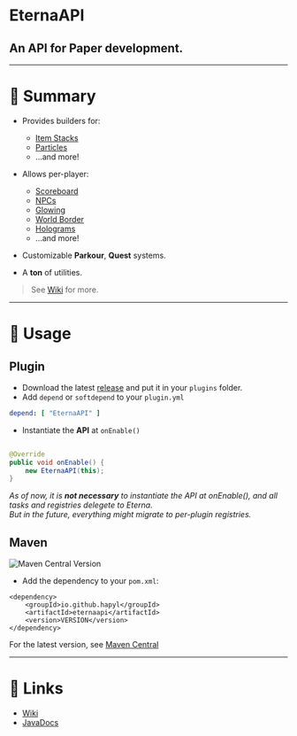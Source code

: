 # EternaAPI

## An API for Paper development.

---

# 🧾 Summary

* Provides builders for:
    * [Item Stacks](https://hapyl.github.io/javadocs/eternaapi/me/hapyl/spigotutils/module/inventory/ItemBuilder.html)
    * [Particles](https://hapyl.github.io/javadocs/eternaapi/me/hapyl/spigotutils/module/particle/ParticleBuilder.html)
    * ...and more!


* Allows per-player:
    * [Scoreboard](https://hapyl.github.io/javadocs/eternaapi/me/hapyl/spigotutils/module/scoreboard/Scoreboarder.html)
    * [NPCs](https://hapyl.github.io/javadocs/eternaapi/me/hapyl/spigotutils/module/reflect/npc/HumanNPC.html)
    * [Glowing](https://hapyl.github.io/javadocs/eternaapi/me/hapyl/spigotutils/module/reflect/glow/Glowing.html)
    * [World Border](https://hapyl.github.io/javadocs/eternaapi/me/hapyl/spigotutils/module/reflect/border/PlayerBorder.html)
    * [Holograms](https://hapyl.github.io/javadocs/eternaapi/me/hapyl/spigotutils/module/hologram/Hologram.html)
    * ...and more!

* Customizable **Parkour**, **Quest** systems.
* A **ton** of utilities.

> See [Wiki](https://github.com/hapyl/EternaAPI/wiki) for more.

---

# 🔌 Usage

## Plugin

* Download the latest [release](https://github.com/hapyl/EternaAPI/releases) and put it in your `plugins` folder.
* Add `depend` or `softdepend` to your `plugin.yml`

```yml
depend: [ "EternaAPI" ]
```

* Instantiate the **API** at `onEnable()`

```java

@Override
public void onEnable() {
    new EternaAPI(this);
}
```

*As of now, it is <b>not necessary</b> to instantiate the API at onEnable(), and all tasks and registries delegete to
Eterna. <br>
But in the future, everything might migrate to per-plugin registries.*

## Maven
![Maven Central Version](https://img.shields.io/maven-central/v/io.github.hapyl/eternaapi?style=flat)

* Add the dependency to your `pom.xml`:

```maven
<dependency>
    <groupId>io.github.hapyl</groupId>
    <artifactId>eternaapi</artifactId>
    <version>VERSION</version>
</dependency>
```

For the latest version, see [Maven Central](https://central.sonatype.com/artifact/io.github.hapyl/eternaapi/overview)

---

# 🔗 Links

* [Wiki](https://github.com/hapyl/EternaAPI/wiki)
* [JavaDocs](https://hapyl.github.io/javadocs/eternaapi/)
